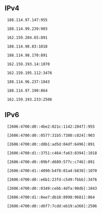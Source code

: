 ## IPv4
```
 188.114.97.147:955
```
```
 188.114.99.239:903
```
```
 162.159.204.65:891
```
```
 188.114.98.83:1018
```
```
 188.114.98.170:891
```
```
 162.159.193.14:1070
```
```
 162.159.195.112:3476
```
```
 188.114.96.237:1843
```
```
 188.114.97.190:864
```
```
 162.159.193.233:2506
```

## IPv6
```
 [2606:4700:d0::4be2:021c:1142:2847]:955
```
```
 [2606:4700:d0::0577:31b5:7380:c824]:903
```
```
 [2606:4700:d0::d8b1:ad5d:04df:6496]:891
```
```
 [2606:4700:d1::3751:c464:fa63:8394]:1018
```
```
 [2606:4700:d0::09bf:d689:577c:c746]:891
```
```
 [2606:4700:d1::4090:b4f8:01a4:b838]:1070
```
```
 [2606:4700:d0::e6b1:23fd:c549:fbbb]:3476
```
```
 [2606:4700:d0::0349:cebb:4dfa:98db]:1843
```
```
 [2606:4700:d1::0ee7:db18:8998:9681]:864
```
```
 [2606:4700:d0::d6f7:7cdd:eb19:a366]:2506
```
